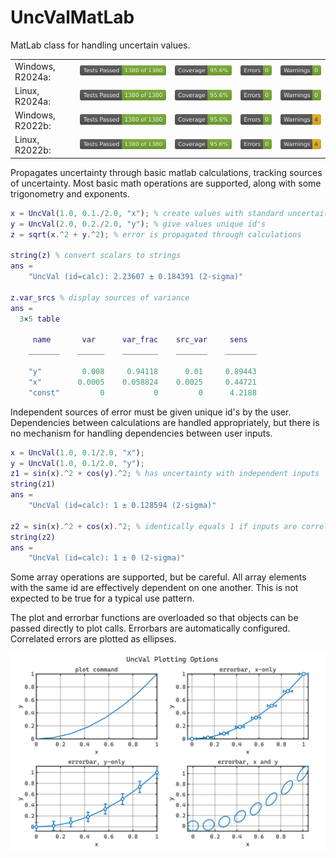 # UncValMatLab
MatLab class for handling uncertain values.

<table>
  <tr>
    <td>Windows, R2024a: </td>
    <td><img alt="TestResults"  src="resources/PCWIN64-R2024a-tests.svg" ></td>
    <td><img alt="TestCoverage" src="resources/PCWIN64-R2024a-coverage.svg" ></td>
    <td><img alt="CodeErrors"   src="resources/PCWIN64-R2024a-errors.svg" ></td>
    <td><img alt="CodeWarnings" src="resources/PCWIN64-R2024a-warnings.svg" ></td>
  </tr>

  <tr>
    <td>Linux, R2024a:</td>
    <td><img alt="TestResults"  src="resources/GLNXA64-R2024a-tests.svg" ></td>
    <td><img alt="TestCoverage" src="resources/GLNXA64-R2024a-coverage.svg" ></td>
    <td><img alt="CodeErrors"   src="resources/GLNXA64-R2024a-errors.svg" ></td>
    <td><img alt="CodeWarnings" src="resources/GLNXA64-R2024a-warnings.svg" ></td>
  </tr>

  <tr>
    <td>Windows, R2022b:</td>
    <td><img alt="TestResults"  src="resources/PCWIN64-R2022b-tests.svg" ></td>
    <td><img alt="TestCoverage" src="resources/PCWIN64-R2022b-coverage.svg" ></td>
    <td><img alt="CodeErrors"   src="resources/PCWIN64-R2022b-errors.svg" ></td>
    <td><img alt="CodeWarnings" src="resources/PCWIN64-R2022b-warnings.svg" ></td>
  </tr>

  <tr>
    <td>Linux, R2022b:</td>
    <td><img alt="TestResults"  src="resources/GLNXA64-R2022b-tests.svg" ></td>
    <td><img alt="TestCoverage" src="resources/GLNXA64-R2022b-coverage.svg" ></td>
    <td><img alt="CodeErrors"   src="resources/GLNXA64-R2022b-errors.svg" ></td>
    <td><img alt="CodeWarnings" src="resources/GLNXA64-R2022b-warnings.svg" ></td>
  </tr>
</table>

Propagates uncertainty through basic matlab calculations, tracking sources
of uncertainty.  Most basic math operations are supported, along with some 
trigonometry and exponents.

```Matlab
x = UncVal(1.0, 0.1./2.0, "x"); % create values with standard uncertaities
y = UncVal(2.0, 0.2./2.0, "y"); % give values unique id's
z = sqrt(x.^2 + y.^2); % error is propagated through calculations

string(z) % convert scalars to strings
ans = 
    "UncVal (id=calc): 2.23607 ± 0.184391 (2-sigma)"

z.var_srcs % display sources of variance
ans = 
  3×5 table

     name       var      var_frac    src_var     sens  
    _______    ______    ________    _______    _______

    "y"         0.008     0.94118      0.01     0.89443
    "x"        0.0005    0.058824    0.0025     0.44721
    "const"         0           0         0      4.2188
```

Independent sources of error must be given unique id's by the user.
Dependencies between calculations are handled appropriately, but there is 
no mechanism for handling dependencies between user inputs.
```Matlab
x = UncVal(1.0, 0.1/2.0, "x");
y = UncVal(1.0, 0.1/2.0, "y");
z1 = sin(x).^2 + cos(y).^2; % has uncertainty with independent inputs
string(z1)
ans = 
    "UncVal (id=calc): 1 ± 0.128594 (2-sigma)"

z2 = sin(x).^2 + cos(x).^2; % identically equals 1 if inputs are correlated
string(z2)
ans = 
    "UncVal (id=calc): 1 ± 0 (2-sigma)"
```

Some array operations are supported, but be careful.  All array elements
with the same id are effectively dependent on one another.  This is not
expected to be true for a typical use pattern.

The plot and errorbar functions are overloaded so that objects can be 
passed directly to plot calls.  Errorbars are automatically configured.
Correlated errors are plotted as ellipses.

<picture>
  <source media="(prefers-color-scheme: dark)" srcset="resources/dark.svg">
  <source media="(prefers-color-scheme: light)" srcset="resources/light.svg">
  <img alt="Example plot with error bars." src="resources/opaque.svg">
</picture>
